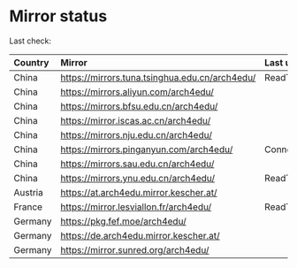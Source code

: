 <script src="./time.js"></script>
# Mirror status
Last check: <script type="text/javascript">localize(1675984913.8833797);</script>

|Country|Mirror|Last update|
|:------|:-----|:----------|
|China|https://mirrors.tuna.tsinghua.edu.cn/arch4edu/|ReadTimeout|
|China|https://mirrors.aliyun.com/arch4edu/|<script type="text/javascript">localize(1675967783);</script>|
|China|https://mirrors.bfsu.edu.cn/arch4edu/|<script type="text/javascript">localize(1675967783);</script>|
|China|https://mirror.iscas.ac.cn/arch4edu/|<script type="text/javascript">localize(1675967783);</script>|
|China|https://mirrors.nju.edu.cn/arch4edu/|<script type="text/javascript">localize(1675924568);</script>|
|China|https://mirrors.pinganyun.com/arch4edu/|ConnectionError|
|China|https://mirrors.sau.edu.cn/arch4edu/|<script type="text/javascript">localize(1673850842);</script>|
|China|https://mirrors.ynu.edu.cn/arch4edu/|ReadTimeout|
|Austria|https://at.arch4edu.mirror.kescher.at/|<script type="text/javascript">localize(1675967783);</script>|
|France|https://mirror.lesviallon.fr/arch4edu/|ReadTimeout|
|Germany|https://pkg.fef.moe/arch4edu/|<script type="text/javascript">localize(1675967783);</script>|
|Germany|https://de.arch4edu.mirror.kescher.at/|<script type="text/javascript">localize(1675967783);</script>|
|Germany|https://mirror.sunred.org/arch4edu/|<script type="text/javascript">localize(1675967783);</script>|

<script src="./tablefilter/tablefilter.js"></script>
<script src="./table.js"></script>